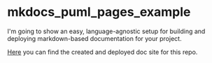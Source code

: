 # mkdocs_puml_pages_example
I'm going to show an easy, language-agnostic setup for building and deploying markdown-based documentation for your project.

[Here](https://v-a-fedorchenko.github.io/mkdocs_puml_pages_example/) you can find the created and deployed doc site for this repo.